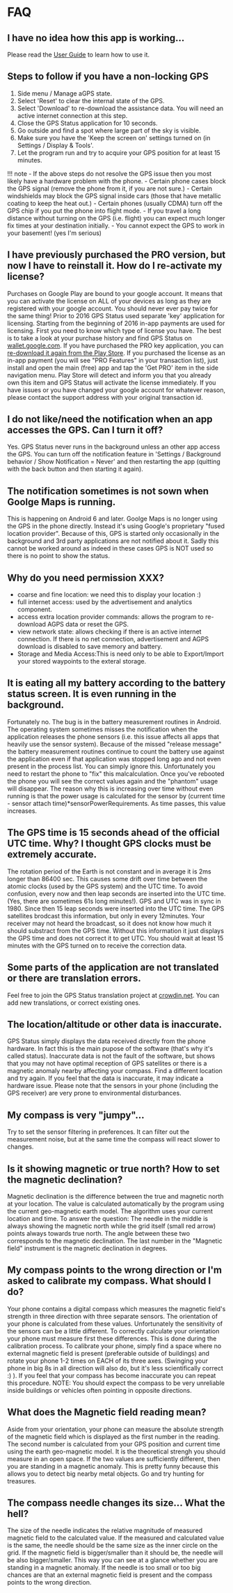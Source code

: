 # FAQ

## I have no idea how this app is working...

Please read the [User Guide](index.md) to learn how to use it.

<a name="fix"> </a>

## Steps to follow if you have a non-locking GPS

  1.   Side menu / Manage aGPS state.
  2.   Select 'Reset' to clear the internal state of the GPS.
  3.   Select 'Download' to re-download the assistance data. You will need an active internet connection at this step.
  4.   Close the GPS Status application for 10 seconds.
  5.   Go outside and find a spot where large part of the sky is visible.
  6.   Make sure you have the 'Keep the screen on' settings turned on (in Settings / Display & Tools'.
  7.   Let the program run and try to acquire your GPS position for at least 15 minutes.

!!! note
    - If the above steps do not resolve the GPS issue then you most likely have a hardware problem with the phone.
    - Certain phone cases block the GPS signal (remove the phone from it, if you are not sure.)
    - Certain windshields may block the GPS signal inside cars (those that have metallic coating to keep the heat out.)
    - Certain phones (usually CDMA) turn off the GPS chip if you put the phone into flight mode.
    - If you travel a long distance without turning on the GPS (i.e. flight) you can expect much longer fix times at your destination initially.
    - You cannot expect the GPS to work in your basement! (yes I'm serious)

<a name="license"></a>

## I have previously purchased the PRO version, but now I have to reinstall it. How do I re-activate my license?

Purchases on Google Play are bound to your google account. It means that you can activate the license on ALL of your devices as long as they are registered with your google account. You should never ever pay twice for the same thing! Prior to 2016 GPS Status used separate 'key' application for licensing. Starting from the beginning of 2016 in-app payments are used for licensing. First you need to know which type of license you have. The best is to take a look at your purchase history and find GPS Status on [wallet.google.com](https://wallet.google.com). If you have purchased the PRO key application, you can [re-download it again from the Play Store](https://play.google.com/store/apps/details?id=com.eclipsim.gpstoolbox.pro). If you purchased the license as an in-app payment (you will see "PRO Features" in your transaction list), just install and open the main (free) app and tap the 'Get PRO' item in the side navigation menu. Play Store will detect and inform you that you already own this item and GPS Status will activate the license immediately. If you have issues or you have changed your google account for whatever reason, please contact the support address with your original transaction id. 

## I do not like/need the notification when an app accesses the GPS. Can I turn it off?


Yes. GPS Status never runs in the background unless an other app access the GPS. You can turn off the notification feature in 'Settings / Background behavior / Show Notification = Never' and then restarting the app (quitting with the back button and then starting it again).

## The notification sometimes is not sown when Goolge Maps is running.

This is happening on Android 6 and later. Goolge Maps is no longer using the GPS in the phone directly. Instead it's using Google's proprietary "fused location provider". Because of this, GPS is started only occasionally in the background and 3rd party applications are not notified about it. Sadly this cannot be worked around as indeed in these cases GPS is NOT used so there is no point to show the status.

## Why do you need permission XXX?

-   coarse and fine location: we need this to display your location :)
-   full internet access: used by the advertisement and analytics component. 
-   access extra location provider commands: allows the program to re-download AGPS data or reset the GPS.
-   view network state: allows checking if there is an active internet connection. If there is no net connection, advertisement and AGPS download is disabled to save memory and battery.
-   Storage and Media Access:This is need only to be able to Export/Import your stored waypoints to the exteral storage.

## It is eating all my battery according to the battery status screen. It is even running in the background.
Fortunately no. The bug is in the battery measurement routines in Android. The operating system sometimes misses the notification when the application releases the phone sensors (i.e. this issue affects all apps that heavily use the sensor system). Because of the missed "release message" the battery measurement routines continue to count the battery use against the application even if that application was stopped long ago and not even present in the process list. You can simply ignore this. Unfortunately you need to restart the phone to "fix" this malcalculation. Once you've rebooted the phone you will see the correct values again and the "phantom" usage will disappear. The reason why this is increasing over time without even running is that the power usage is calculated for the sensor by (current time - sensor attach time)\*sensorPowerRequirements. As time passes, this value increases.

## The GPS time is 15 seconds ahead of the official UTC time. Why? I thought GPS clocks must be extremely accurate.
The rotation period of the Earth is not constant and in average it is 2ms longer than 86400 sec. This causes some drift over time between the atomic clocks (used by the GPS system) and the UTC time. To avoid confusion, every now and then leap seconds are inserted into the UTC time. (Yes, there are sometimes 61s long minutes!). GPS and UTC was in sync in 1980. Since then 15 leap seconds were inserted into the UTC time. The GPS satellites brodcast this information, but only in every 12minutes. Your receiver may not heard the broadcast, so it does not know how much it should substract from the GPS time. Without this information it just displays the GPS time and does not correct it to get UTC. You should wait at least 15 minutes with the GPS turned on to receive the correction data.

## Some parts of the application are not translated or there are translation errors.
Feel free to join the GPS Status translation project at [crowdin.net](https://crowdin.net/project/gps-status). You can add new translations, or correct existing ones.

## The location/altitude or other data is inaccurate.
GPS Status simply displays the data received directly from the phone hardware. In fact this is the main pupose of the software (that's why it's called status). Inaccurate data is not the fault of the software, but shows that you may not have optimal reception of GPS satellites or there is a magnetic anomaly nearby affecting your compass. Find a different location and try again. If you feel that the data is inaccurate, it may indicate a hardware issue. Please note that the sensors in your phone (including the GPS receiver) are very prone to environmental disturbances.

## My compass is very "jumpy"...
Try to set the sensor filtering in preferences. It can filter out the measurement noise, but at the same time the compass will react slower to changes.

## Is it showing magnetic or true north? How to set the magnetic declination?

Magnetic declination is the difference between the true and magnetic north at your location. The value is calculated automatically by the program using the current geo-magnetic earth model. The algorithm uses your current location and time. To answer the question: The needle in the middle is always showing the magnetic north while the grid itself (small red arrow) points always towards true north. The angle between these two corresponds to the magnetic declination. The last number in the "Magnetic field" instrument is the magnetic declination in degrees.

## My compass points to the wrong direction or I'm asked to calibrate my compass. What should I do?
Your phone contains a digital compass which measures the magnetic field's strength in three direction with three separate sensors. The orientation of your phone is calculated from these values. Unfortunately the sensitivity of the sensors can be a little different. To correctly calculate your orientation your phone must measure first these differences. This is done during the calibration process. To calibrate your phone, simply find a space where no external magnetic field is present (preferable outside of buildings) and rotate your phone 1-2 times on EACH of its three axes. (Swinging your phone in big 8s in all direction will also do, but it's less scientifically correct :) ). If you feel that your compass has become inaccurate you can repeat this procedure. NOTE: You should expect the compass to be very unreliable inside buildings or vehicles often pointing in opposite directions. 

## What does the Magnetic field reading mean?
Aside from your orientation, your phone can measure the absolute strength of the magnetic field which is displayed as the first number in the reading. The second number is calculated from your GPS position and current time using the earth geo-magnetic model. It is the theoretical strengh you should measure in an open space. If the two values are sufficiently different, then you are standing in a magnetic anomaly. This is pretty funny because this allows you to detect big nearby metal objects. Go and try hunting for treasures.

## The compass needle changes its size... What the hell?
The size of the needle indicates the relative magnitude of measured magnetic field to the calculated value. If the measured and calculated value is the same, the needle should be the same size as the inner circle on the grid. If the magnetic field is bigger/smaller than it should be, the needle will be also bigger/smaller. This way you can see at a glance whether you are standing in a magnetic anomaly. If the needle is too small or too big chances are that an external magnetic field is present and the compass points to the wrong direction.


